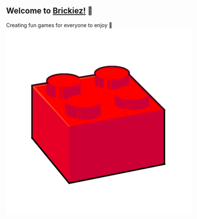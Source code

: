## Welcome to [Brickiez!]("https://brickiez.lol/") 👋
Creating fun games for everyone to enjoy 🎈
<img src="https://github.com/brickiez/brickiez/blob/main/logo.png?raw=true">
